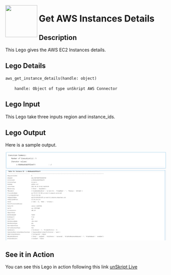 [<img align="left" src="https://unskript.com/assets/favicon.png" width="100" height="100" style="padding-right: 5px">](https://unskript.com/assets/favicon.png) 
<h1>Get AWS Instances Details </h1>

## Description
This Lego gives the AWS EC2 Instances details.


## Lego Details

    aws_get_instance_details(handle: object)

        handle: Object of type unSkript AWS Connector

## Lego Input
This Lego take three inputs region and instance_ids.

## Lego Output
Here is a sample output.

<img src="./1.png">
<img src="./2.png">



## See it in Action

You can see this Lego in action following this link [unSkript Live](https://unskript.com)